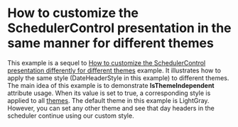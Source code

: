 # How to customize the SchedulerControl presentation in the same manner for different themes


<p>This example is a sequel to <a href="https://www.devexpress.com/Support/Center/p/E3450">How to customize the SchedulerControl presentation differently for different themes</a> example. It illustrates how to apply the same style (DateHeaderStyle in this example) to different themes. The main idea of this example is to demonstrate <strong>IsThemeIndependent </strong>attribute usage. When its value is set to true, a corresponding style is applied to all <a href="http://documentation.devexpress.com/#WPF/CustomDocument7407"><u>themes</u></a>. The default theme in this example is LightGray. However, you can set any other theme and see that day headers in the scheduler continue using our custom style.</p>

<br/>


